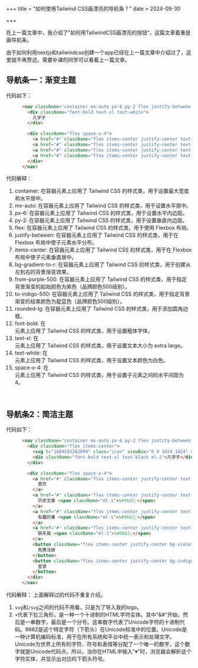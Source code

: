 +++
title = "如何使用Tailwind CSS画漂亮的导航条？"
date = 2024-09-30

+++

在上一篇文章中，我介绍了”如何用TailwindCSS画漂亮的按钮“，这篇文章着重是画导航条。

由于如何利用nextjs和tailwindcss创建一个app已经在上一篇文章中介绍过了，这里就不再赘述。需要补课的同学可以看看上一篇文章。

## 导航条一：渐变主题

代码如下：
```html
      <nav className="container mx-auto px-6 py-2 flex justify-between items-center bg-gradient-to-r from-purple-500 to-indigo-500 rounded-lg">
        <div className="font-bold text-xl text-white">
          凡学子
        </div>

        <div className="flex space-x-4">
          <a href="#" className="flex items-center justify-center text-white text-md bg-white bg-opacity-25 px-4 py-2 rounded-lg hover:bg-opacity-50 transition duration-300 w-24">首页</a>
          <a href="#" className="flex items-center justify-center text-white text-md bg-white bg-opacity-25 px-4 py-2 rounded-lg hover:bg-opacity-50 transition duration-300 w-24">历史文章</a>
          <a href="#" className="flex items-center justify-center text-white text-md bg-white bg-opacity-25 px-4 py-2 rounded-lg hover:bg-opacity-50 transition duration-300 w-24">有趣的事</a>
          <a href="#" className="flex items-center justify-center text-white text-md bg-white bg-opacity-25 px-4 py-2 rounded-lg hover:bg-opacity-50 transition duration-300 w-24">联系我</a>
        </div>
      </nav>
```

代码解释：

1. container: 在容器元素上应用了 Tailwind CSS 的样式类，用于设置最大宽度和水平居中。
2. mx-auto: 在容器元素上应用了 Tailwind CSS 的样式类，用于设置水平居中。
3. px-6: 在容器元素上应用了 Tailwind CSS 的样式类，用于设置水平内边距。
4. py-2: 在容器元素上应用了 Tailwind CSS 的样式类，用于设置垂直内边距。
5. flex: 在容器元素上应用了 Tailwind CSS 的样式类，用于使用 Flexbox 布局。
6. justify-between: 在容器元素上应用了 Tailwind CSS 的样式类，用于在 Flexbox 布局中使子元素水平分布。
7. items-center: 在容器元素上应用了 Tailwind CSS 的样式类，用于在 Flexbox 布局中使子元素垂直居中。
8. bg-gradient-to-r: 在容器元素上应用了 Tailwind CSS 的样式类，用于创建从左到右的背景渐变效果。
9. from-purple-500: 在容器元素上应用了 Tailwind CSS 的样式类，用于指定背景渐变的起始颜色为紫色（品牌颜色500级别）。
10. to-indigo-500: 在容器元素上应用了 Tailwind CSS 的样式类，用于指定背景渐变的结束颜色为靛蓝色（品牌颜色500级别）。
11. rounded-lg: 在容器元素上应用了 Tailwind CSS 的样式类，用于添加圆角边框。
12. font-bold: 在 <div> 元素上应用了 Tailwind CSS 的样式类，用于设置粗体字体。
13. text-xl: 在 <div> 元素上应用了 Tailwind CSS 的样式类，用于设置文本大小为 extra large。
14. text-white: 在 <div> 元素上应用了 Tailwind CSS 的样式类，用于设置文本颜色为白色。
15. space-x-4: 在 <div> 元素上应用了 Tailwind CSS 的样式类，用于设置子元素之间的水平间距为 4。

<br>

## 导航条2：简洁主题
代码如下：
```html
      <nav className="container mx-auto px-6 py-2 flex justify-between items-center">
        <div className="flex items-center">
          <svg t="1684593262099" class="icon" viewBox="0 0 1024 1024" version="1.1" xmlns="http://www.w3.org/2000/svg" p-id="1780" width="48" height="48"><path d="M704 192c-68.693333 0-148.992 77.866667-192 128-43.008-50.133333-123.306667-128-192-128C198.442667 192 128 286.805333 128 407.466667c0 133.674667 128 275.2 384 424.533333 256-149.333333 384-288 384-416 0-120.661333-70.442667-224-192-224z" fill="#c76abf" opacity=".3" p-id="1781"></path><path d="M512 832C256 682.666667 128 541.141333 128 407.466667 128 286.805333 198.442667 192 320 192c68.693333 0 148.992 77.866667 192 128v512z" fill="#c76abf" p-id="1782"></path></svg>
          <div className="font-bold text-xl text-black ml-2">凡学子</div>
        </div>

        <div className="flex space-x-4">
          <a href="#" className="flex items-center justify-center text-black text-md bg-white px-4 py-2 rounded-lg">
            首页
          </a>
          <a href="#" className="flex items-center justify-center text-black text-md bg-white px-4 py-2 rounded-lg">
            历史文章 <span className="ml-1">&#9662;</span>
          </a>
          <a href="#" className="flex items-center justify-center text-black text-md bg-white px-4 py-2 rounded-lg">
            有趣的事 <span className="ml-1">&#9662;</span>
          </a>
          <a href="#" className="flex items-center justify-center text-black text-md bg-white px-4 py-2 rounded-lg">
            联系我 <span className="ml-1">&#9662;</span>
          </a>
          <button className="flex items-center justify-center bg-violet-500 text-white px-4 py-2 rounded-lg">
            免费注册
          </button>
          <button className="flex items-center justify-center bg-indigo-50 text-violet-500 px-4 py-2 rounded-lg">
            登录
          </button>
        </div>
      </nav>
```

代码解释：
上面解释过的代码不重复介绍。

1. <code>svg</code>和<code>/svg</code>之间的代码不用看，只是为了导入我的logo。
2. <code>&#9662;</code>代表下拉三角形，是一种一个十进制的HTML字符实体。其中"&#"开始，然后是一串数字，最后是一个分号。这串数字代表了Unicode字符的十进制代码。9662是这个特定字符（下箭头）在Unicode标准中的位置。Unicode是一种计算机编码标准，用于在所有系统和平台中统一表示和处理文字。Unicode为世界上所有的字符、符号和表情等分配了一个唯一的数字，这个数字就是Unicode代码点。所以，当你在HTML中输入"▾"时，浏览器会解析这个字符实体，并显示出对应的下箭头符号。
